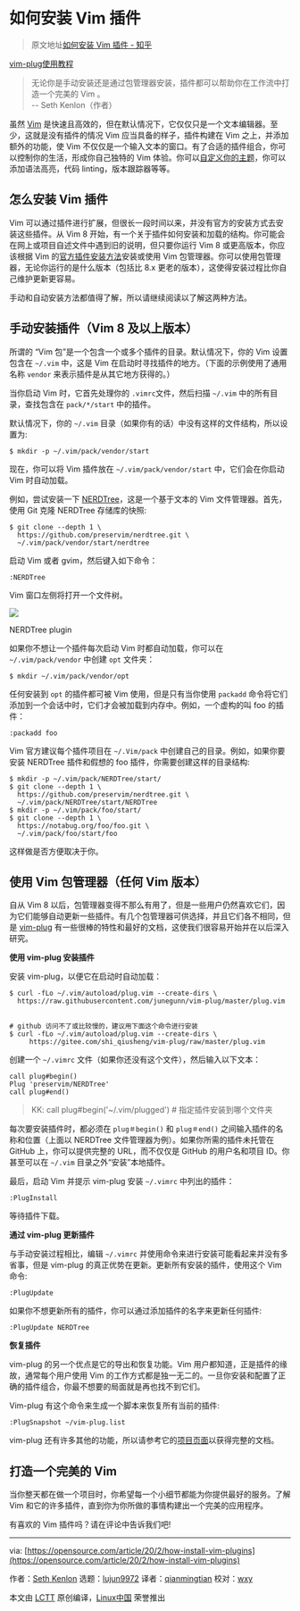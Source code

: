 如何安装 Vim 插件
===


> 原文地址[如何安装 Vim 插件 - 知乎](https://zhuanlan.zhihu.com/p/108697739)

[vim-plug使用教程](https://www.cnblogs.com/tcppdu/p/9789019.html)


> 无论你是手动安装还是通过包管理器安装，插件都可以帮助你在工作流中打造一个完美的 Vim 。  
> \-- Seth Kenlon（作者）

  

虽然 [Vim](https://www.vim.org/) 是快速且高效的，但在默认情况下，它仅仅只是一个文本编辑器。至少，这就是没有插件的情况 Vim 应当具备的样子，插件构建在 Vim 之上，并添加额外的功能，使 Vim 不仅仅是一个输入文本的窗口。有了合适的插件组合，你可以控制你的生活，形成你自己独特的 Vim 体验。你可以[自定义你的主题](https://opensource.com/article/19/12/colors-themes-vim)，你可以添加语法高亮，代码 linting，版本跟踪器等等。

## 怎么安装 Vim 插件

Vim 可以通过插件进行扩展，但很长一段时间以来，并没有官方的安装方式去安装这些插件。从 Vim 8 开始，有一个关于插件如何安装和加载的结构。你可能会在网上或项目自述文件中遇到旧的说明，但只要你运行 Vim 8 或更高版本，你应该根据 Vim 的[官方插件安装方法](https://github.com/vim/vim/blob/03c3bd9fd094c1aede2e8fe3ad8fd25b9f033053/runtime/doc/repeat.txt#L515)安装或使用 Vim 包管理器。你可以使用包管理器，无论你运行的是什么版本（包括比 8.x 更老的版本），这使得安装过程比你自己维护更新更容易。

手动和自动安装方法都值得了解，所以请继续阅读以了解这两种方法。

## 手动安装插件（Vim 8 及以上版本）

所谓的 “Vim 包”是一个包含一个或多个插件的目录。默认情况下，你的 Vim 设置包含在 `~/.vim` 中，这是 Vim 在启动时寻找插件的地方。（下面的示例使用了通用名称 `vendor` 来表示插件是从其它地方获得的。）

当你启动 Vim 时，它首先处理你的 `.vimrc`文件，然后扫描 `~/.vim` 中的所有目录，查找包含在 `pack/*/start` 中的插件。

默认情况下，你的 `~/.vim` 目录（如果你有的话）中没有这样的文件结构，所以设置为:

```text
$ mkdir -p ~/.vim/pack/vendor/start
```

现在，你可以将 Vim 插件放在 `~/.vim/pack/vendor/start` 中，它们会在你启动 Vim 时自动加载。

例如，尝试安装一下 [NERDTree](https://github.com/preservim/nerdtree)，这是一个基于文本的 Vim 文件管理器。首先，使用 Git 克隆 NERDTree 存储库的快照:

```text
$ git clone --depth 1 \
  https://github.com/preservim/nerdtree.git \
  ~/.vim/pack/vendor/start/nerdtree
```

启动 Vim 或者 gvim，然后键入如下命令：

```text
:NERDTree
```

Vim 窗口左侧将打开一个文件树。

![](https://pic4.zhimg.com/v2-fe65ab10f8c32b3ddd511b2bee9e46db_r.jpg)

NERDTree plugin

  

如果你不想让一个插件每次启动 Vim 时都自动加载，你可以在 `~/.vim/pack/vendor` 中创建 `opt` 文件夹：

```text
$ mkdir ~/.vim/pack/vendor/opt
```

任何安装到 `opt` 的插件都可被 Vim 使用，但是只有当你使用 `packadd` 命令将它们添加到一个会话中时，它们才会被加载到内存中。例如，一个虚构的叫 foo 的插件：

```text
:packadd foo
```

Vim 官方建议每个插件项目在 `~/.Vim/pack` 中创建自己的目录。例如，如果你要安装 NERDTree 插件和假想的 foo 插件，你需要创建这样的目录结构:

```text
$ mkdir -p ~/.vim/pack/NERDTree/start/
$ git clone --depth 1 \
  https://github.com/preservim/nerdtree.git \
  ~/.vim/pack/NERDTree/start/NERDTree
$ mkdir -p ~/.vim/pack/foo/start/
$ git clone --depth 1 \
  https://notabug.org/foo/foo.git \
  ~/.vim/pack/foo/start/foo
```

这样做是否方便取决于你。

## 使用 Vim 包管理器（任何 Vim 版本）

自从 Vim 8 以后，包管理器变得不那么有用了，但是一些用户仍然喜欢它们，因为它们能够自动更新一些插件。有几个包管理器可供选择，并且它们各不相同，但是 [vim-plug](https://github.com/junegunn/vim-plug) 有一些很棒的特性和最好的文档，这使我们很容易开始并在以后深入研究。

**使用 vim-plug 安装插件**

安装 vim-plug，以便它在启动时自动加载：

```text
$ curl -fLo ~/.vim/autoload/plug.vim --create-dirs \
  https://raw.githubusercontent.com/junegunn/vim-plug/master/plug.vim
  

# github 访问不了或比较慢的，建议用下面这个命令进行安装
$ curl -fLo ~/.vim/autoload/plug.vim --create-dirs \
     https://gitee.com/shi_qiusheng/vim-plug/raw/master/plug.vim
```

创建一个 `~/.vimrc` 文件（如果你还没有这个文件），然后输入以下文本：

```text
call plug#begin()
Plug 'preservim/NERDTree'
call plug#end()
```

> KK: call plug#begin('~/.vim/plugged')  # 指定插件安装到哪个文件夹

每次要安装插件时，都必须在 `plug＃begin()` 和 `plug＃end()` 之间输入插件的名称和位置（上面以 NERDTree 文件管理器为例）。如果你所需的插件未托管在 GitHub 上，你可以提供完整的 URL，而不仅仅是 GitHub 的用户名和项目 ID。你甚至可以在 `~/.vim` 目录之外“安装”本地插件。

最后，启动 Vim 并提示 vim-plug 安装 `~/.vimrc` 中列出的插件：

```text
:PlugInstall
```

等待插件下载。

**通过 vim-plug 更新插件**

与手动安装过程相比，编辑 `~/.vimrc` 并使用命令来进行安装可能看起来并没有多省事，但是 vim-plug 的真正优势在更新。更新所有安装的插件，使用这个 Vim 命令:

```text
:PlugUpdate
```

如果你不想更新所有的插件，你可以通过添加插件的名字来更新任何插件:

```text
:PlugUpdate NERDTree
```

**恢复插件**

vim-plug 的另一个优点是它的导出和恢复功能。Vim 用户都知道，正是插件的缘故，通常每个用户使用 Vim 的工作方式都是独一无二的。一旦你安装和配置了正确的插件组合，你最不想要的局面就是再也找不到它们。

Vim-plug 有这个命令来生成一个脚本来恢复所有当前的插件:

```text
:PlugSnapshot ~/vim-plug.list
```

vim-plug 还有许多其他的功能，所以请参考它的[项目页面](https://github.com/junegunn/vim-plug)以获得完整的文档。

## 打造一个完美的 Vim

当你整天都在做一个项目时，你希望每一个小细节都能为你提供最好的服务。了解 Vim 和它的许多插件，直到你为你所做的事情构建出一个完美的应用程序。

有喜欢的 Vim 插件吗？请在评论中告诉我们吧!

* * *

via: [https://opensource.com/article/20/2/how-install-vim-plugins](https://opensource.com/article/20/2/how-install-vim-plugins)

作者：[Seth Kenlon](https://opensource.com/users/seth) 选题：[lujun9972](https://github.com/lujun9972) 译者：[qianmingtian](https://github.com/qianmingtian) 校对：[wxy](https://github.com/wxy)

本文由 [LCTT](https://github.com/LCTT/TranslateProject) 原创编译，[Linux中国](https://linux.cn/) 荣誉推出